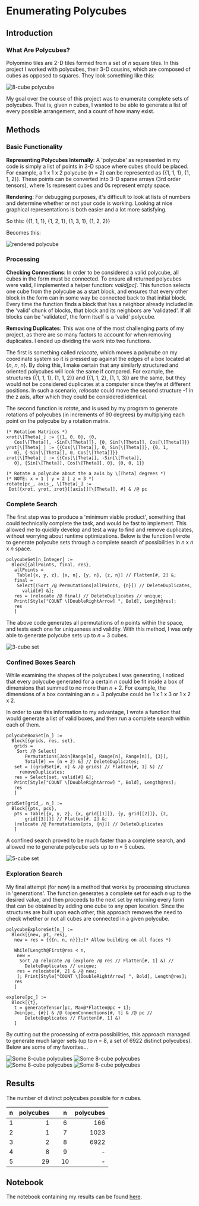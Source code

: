 # Enumerating Polycubes

## Introduction
### What Are Polycubes?
Polyomino tiles are 2-D tiles formed from a set of *n* square tiles. In this project I worked with polycubes, their 3-D cousins, which are composed of cubes as opposed to squares. They look something like this:

![8-cube polycube][1]

My goal over the course of this project was to enumerate complete sets of polycubes. That is, given *n* cubes, I wanted to be able to generate a list of every possible arrangement, and a count of how many exist. 

## Methods

### Basic Functionality

__Representing Polycubes Internally__: A 'polycube' as represented in my code is simply a list of points in 3-D space where cubes should be placed. For example, a 1 x 1 x 2 polycube (*n* = 2) can be represented as {{1, 1, 1}, {1, 1, 2}}. These points can be converted into 3-D sparse arrays (3rd order tensors), where 1s represent cubes and 0s represent empty space.

__Rendering__: For debugging purposes, it's difficult to look at lists of numbers and determine whether or not your code is working. Looking at nice graphical representations is both easier and a lot more satisfying.

So this: {{1, 1, 1}, {1, 2, 1}, {1, 3, 1}, {1, 2, 2}} 

Becomes this:

![rendered polycube][8]

### Processing

__Checking Connections__: In order to be considered a valid polycube, all cubes in the form must be connected. To ensure all returned polycubes were valid, I implemented a helper function: *valid\[pc\]*. This function selects one cube from the polycube as a start block, and ensures that every other block in the form can in some way be connected back to that initial block. Every time the function finds a block that has a neighbor already included in the 'valid' chunk of blocks, that block and its neighbors are 'validated'. If all blocks can be 'validated', the form itself is a 'valid' polycube.

 __Removing Duplicates__: This was one of the most challenging parts of my project, as there are so many factors to account for when removing duplicates. I ended up dividing the work into two functions. 
 
 The first is something called *relocate*, which moves a polycube on my coordinate system so it is pressed up against the edges of a box located at {*n*, *n*, *n*}. By doing this, I make certain that any similarly structured and oriented polycubes will look the same if compared. For example, the structures {{1, 1, 1}, {1, 1, 2}} and {{1, 1, 2}, {1, 1, 3}} are the same, but they would not be considered duplicates at a computer since they're at different positions. In such a scenario, *relocate* could move the second structure -1 in the z axis, after which they could be considered identical.
 
 The second function is *rotate*, and is used by my program to generate rotations of polycubes (in increments of 90 degrees) by multiplying each point on the polycube by a rotation matrix.
    
    (* Rotation Matrices *)
    xrot[\[Theta]_] := {{1, 0, 0}, {0, 
       Cos[\[Theta]], -Sin[\[Theta]]}, {0, Sin[\[Theta]], Cos[\[Theta]]}}
    yrot[\[Theta]_] := {{Cos[\[Theta]], 0, Sin[\[Theta]]}, {0, 1, 
       0}, {-Sin[\[Theta]], 0, Cos[\[Theta]]}}
    zrot[\[Theta]_] := {{Cos[\[Theta]], -Sin[\[Theta]], 
       0}, {Sin[\[Theta]], Cos[\[Theta]], 0}, {0, 0, 1}}
    
    (* Rotate a polycube about the a axis by \[Theta] degrees *)
    (* NOTE: x = 1 | y = 2 | z = 3 *)
    rotate[pc_, axis_, \[Theta]_] :=  
     Dot[{xrot, yrot, zrot}[[axis]][\[Theta]], #] & /@ pc

### Complete Search
The first step was to produce a 'minimum viable product', something that could technically complete the task, and would be fast to implement. This allowed me to quickly develop and test a way to find and remove duplicates, without worrying about runtime optimizations. Below is the function I wrote to generate polycube sets through a complete search of possibilities in *n* x *n* x *n* space. 

    polycubeSet[n_Integer] := 
      Block[{allPoints, final, res}, 
       allPoints = 
        Table[{x, y, z}, {x, n}, {y, n}, {z, n}] // Flatten[#, 2] &;
       final = 
        Select[(Sort /@ Permutations[allPoints, {n}]) // DeleteDuplicates,
          valid[#] &];
       res = (relocate /@ final) // DeleteDuplicates // unique;
       Print[Style["COUNT \[DoubleRightArrow] ", Bold], Length@res];
       res
       ]
       
The above code generates all permutations of *n* points within the space, and tests each one for uniqueness and validity. With this method, I was only able to generate polycube sets up to *n* = 3 cubes.

![3-cube set][2]

### Confined Boxes Search
While examining the shapes of the polycubes I was generating, I noticed that every polycube generated for a certain *n* could be fit inside a box of dimensions that summed to no more than *n* + 2. For example, the dimensions of a box containing an *n* = 3 polycube could be 1 x 1 x 3 or 1 x 2 x 2.

In order to use this information to my advantage, I wrote a function that would generate a list of valid boxes, and then run a complete search within each of them. 

    polycubeBoxSet[n_] := 
      Block[{grids, res, set},
       grids = 
        Sort /@ Select[
           Permutations[Join[Range[n], Range[n], Range[n]], {3}], 
           Total[#] == (n + 2) &] // DeleteDuplicates;
       set = ((gridSet[#, n] & /@ grids) // Flatten[#, 1] &) // 
         removeDuplicates;
       res = Select[set, valid[#] &];
       Print[Style["COUNT \[DoubleRightArrow] ", Bold], Length@res];
       res
       ]

    gridSet[grid_, n_] := 
      Block[{pts, pcs}, 
       pts = Table[{x, y, z}, {x, grid[[1]]}, {y, grid[[2]]}, {z, 
           grid[[3]]}] // Flatten[#, 2] &;
       (relocate /@ Permutations[pts, {n}]) // DeleteDuplicates
       ]      

A confined search proved to be much faster than a complete search, and allowed me to generate polycube sets up to *n* = 5 cubes.

![5-cube set][3]

### Exploration Search
My final attempt (for now) is a method that works by processing structures in 'generations'. The function generates a complete set for each *n* up to the desired value, and then proceeds to the next set by returning every form that can be obtained by adding one cube to any open location. Since the structures are built upon each other, this approach removes the need to check whether or not all cubes are connected in a given polycube.
    
    polycubeExploreSet[n_] := 
      Block[{new, pt, res},
       new = res = {{{n, n, n}}};(* Allow building on all faces *)
       
       While[Length@First@res < n,
        new = 
         Sort /@ relocate /@ (explore /@ res // Flatten[#, 1] &) // 
           DeleteDuplicates // unique;
        res = relocate[#, 2] & /@ new;
        ]; Print[Style["COUNT \[DoubleRightArrow] ", Bold], Length@res]; 
       res
       ]
   
    explore[pc_] := 
      Block[{t},
       t = generateTensor[pc, Max@*Flatten@pc + 1];
       Join[pc, {#}] & /@ (openConnections[#, t] & /@ pc // 
           DeleteDuplicates // Flatten[#, 1] &) 
       ]

By cutting out the processing of extra possibilities, this approach managed to generate much larger sets (up to *n* = 8, a set of 6922 distinct polycubes). Below are some of my favorites...

![Some 8-cube polycubes][4]
![Some 8-cube polycubes][5]
![Some 8-cube polycubes][6]
![Some 8-cube polycubes][7]

## Results
The number of distinct polycubes possible for *n* cubes.

| n 	| polycubes 	|   	| n  	| polycubes 	|
|:---:	|-----------:	|---	|:----:	|---------:	    |
| 1 	|         1 	|   	| 6  	|       166 	|
| 2 	|         1 	|   	| 7  	|      1023 	|
| 3 	|         2 	|   	| 8  	|      6922 	|
| 4 	|         8 	|   	| 9  	|       - 	    |
| 5 	|        29 	|   	| 10 	|       - 	    |

## Notebook
The notebook containing my results can be found <a href="https://github.com/noelle-crawfish/Enumerating-Polycubes/tree/master/Final%20Project/Final%20Submission">here</a>.


[1]: https://github.com/noelle-crawfish/Enumerating-Polycubes/blob/master/Wolfram%20Community%20Post/images/8cube.png?raw=true
[2]: https://github.com/noelle-crawfish/Enumerating-Polycubes/blob/master/Wolfram%20Community%20Post/images/3cube.png?raw=true
[3]: https://github.com/noelle-crawfish/Enumerating-Polycubes/blob/master/Wolfram%20Community%20Post/images/5cubes.png?raw=true
[4]: https://github.com/noelle-crawfish/Enumerating-Polycubes/blob/master/Wolfram%20Community%20Post/images/8cubes1.png?raw=true
[5]: https://github.com/noelle-crawfish/Enumerating-Polycubes/blob/master/Wolfram%20Community%20Post/images/8cubes2.png?raw=true
[6]: https://github.com/noelle-crawfish/Enumerating-Polycubes/blob/master/Wolfram%20Community%20Post/images/8cubes3.png?raw=true
[7]: https://github.com/noelle-crawfish/Enumerating-Polycubes/blob/master/Wolfram%20Community%20Post/images/8cubes4.png?raw=true
[8]: https://github.com/noelle-crawfish/Enumerating-Polycubes/blob/master/Wolfram%20Community%20Post/images/4omino.png?raw=true
